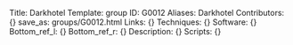 Title: Darkhotel
Template: group 
ID: G0012
Aliases: Darkhotel
Contributors: {}
save_as: groups/G0012.html 
Links: {} 
Techniques: {} 
Software: {} 
Bottom_ref_l: {} 
Bottom_ref_r: {} 
Description: {} 
Scripts: {} 
